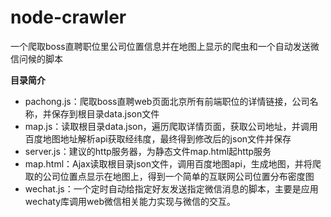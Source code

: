 # node-crawler
一个爬取boss直聘职位里公司位置信息并在地图上显示的爬虫和一个自动发送微信问候的脚本

**目录简介**

 - pachong.js：爬取boss直聘web页面北京所有前端职位的详情链接，公司名称，并保存到根目录data.json文件
 - map.js：读取根目录data.json，遍历爬取详情页面，获取公司地址，并调用百度地图地址解析api获取经纬度，最终得到修改后的json文件并保存
 - server.js：建议的http服务器，为静态文件map.html起http服务
 - map.html：Ajax读取根目录json文件，调用百度地图api，生成地图，并将爬取的公司位置点显示在地图上，得到一个简单的互联网公司位置分布密度图
 - wechat.js：一个定时自动给指定好友发送指定微信消息的脚本，主要是应用wechaty库调用web微信相关能力实现与微信的交互。
